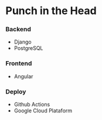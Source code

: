 # Punch in the Head

### Backend
- Django
- PostgreSQL 

### Frontend
- Angular

### Deploy
- Github Actions
- Google Cloud Plataform
